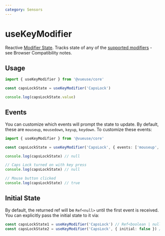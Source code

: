 ```yaml
---
category: Sensors
---
```


# useKeyModifier

Reactive [Modifier State](https://developer.mozilla.org/en-US/docs/Web/API/KeyboardEvent/getModifierState). Tracks state of any of the [supported modifiers](https://developer.mozilla.org/en-US/docs/Web/API/KeyboardEvent/getModifierState#browser_compatibility) - see Browser Compatibility notes.

## Usage

```ts
import { useKeyModifier } from '@vueuse/core'

const capsLockState = useKeyModifier('CapsLock')

console.log(capsLockState.value)
```

## Events

You can customize which events will prompt the state to update. By default, these are `mouseup`, `mousedown`, `keyup`, `keydown`. To customize these events:

```ts
import { useKeyModifier } from '@vueuse/core'

const capsLockState = useKeyModifier('CapsLock', { events: ['mouseup', 'mousedown'] })

console.log(capsLockState) // null

// Caps Lock turned on with key press
console.log(capsLockState) // null

// Mouse button clicked
console.log(capsLockState) // true
```

## Initial State

By default, the returned ref will be `Ref<null>` until the first event is received. You can explicitly pass the initial state to it via:

```ts
const capsLockState1 = useKeyModifier('CapsLock') // Ref<boolean | null>
const capsLockState2 = useKeyModifier('CapsLock', { initial: false }) // Ref<boolean>
```
